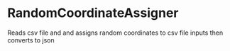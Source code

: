 # RandomCoordinateAssigner
Reads csv file and and assigns random coordinates to csv file inputs then converts to json
